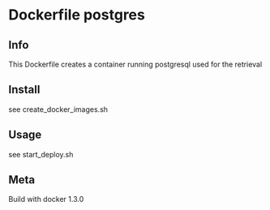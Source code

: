 # Dockerfile postgres

## Info

This Dockerfile creates a container running postgresql used for the retrieval

## Install

see create_docker_images.sh

## Usage

see start_deploy.sh

## Meta

Build with docker 1.3.0
